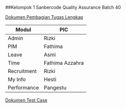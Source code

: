 ##Kelompok 1 Sanbercode Quality Assurance Batch 40

[Dokumen Pembagian Tugas Lengkap](https://docs.google.com/document/d/1MfxLZxLzVOnJ2Zk5Ok9KIgE2vC2Vav453Xu306KoSWQ/)



| Modul | PIC |
| ----------- | ----------- |
| Admin | Rizki |
| PIM | Fathima |
| Leave | Asmi |
| Time | Fathima Azzahra |
| Recruitment | Rizki |
| My Info | Hesti |
| Performance | Pangestu |

[Dokumen Test Case](https://docs.google.com/spreadsheets/d/1ZdKna5D_-3GaunGAw28HMnI1xKgBiGA4Wy9UooyxVbo/edit?usp=sharing)
